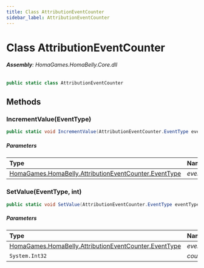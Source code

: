 ```yaml
---
title: Class AttributionEventCounter
sidebar_label: AttributionEventCounter
---
```

# Class AttributionEventCounter


###### **Assembly**: HomaGames.HomaBelly.Core.dll

```csharp title="Declaration"
public static class AttributionEventCounter
```
## Methods
### IncrementValue(EventType)


```csharp title="Declaration"
public static void IncrementValue(AttributionEventCounter.EventType eventType)
```

##### Parameters

| Type | Name |
|:--- |:--- |
| [HomaGames.HomaBelly.AttributionEventCounter.EventType](../HomaGames.HomaBelly/AttributionEventCounter.EventType) | *eventType* |

### SetValue(EventType, int)


```csharp title="Declaration"
public static void SetValue(AttributionEventCounter.EventType eventType, int count)
```

##### Parameters

| Type | Name |
|:--- |:--- |
| [HomaGames.HomaBelly.AttributionEventCounter.EventType](../HomaGames.HomaBelly/AttributionEventCounter.EventType) | *eventType* |
| `System.Int32` | *count* |

